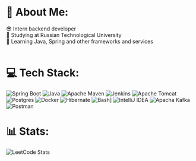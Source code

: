 # 💫 About Me:
😎 Intern backend developer<br> 🔭 Studying at Russian Technological University<br>🌱 Learning Java, Spring and other frameworks and services<br><br>
# 💻 Tech Stack:
![Spring Boot](https://img.shields.io/badge/Spring%20Boot-6DB33F?style=for-the-badge&logo=springboot&logoColor=fff) ![Java](https://img.shields.io/badge/java-%23ED8B00.svg?style=for-the-badge&logo=openjdk&logoColor=white) ![Apache Maven](https://img.shields.io/badge/Apache%20Maven-C71A36?style=for-the-badge&logo=Apache%20Maven&logoColor=white) ![Jenkins](https://img.shields.io/badge/jenkins-%232C5263.svg?style=for-the-badge&logo=jenkins&logoColor=white) ![Apache Tomcat](https://img.shields.io/badge/apache%20tomcat-%23F8DC75.svg?style=for-the-badge&logo=apache-tomcat&logoColor=black) ![Postgres](https://img.shields.io/badge/postgres-%23316192.svg?style=for-the-badge&logo=postgresql&logoColor=white) ![Docker](https://img.shields.io/badge/docker-%230db7ed.svg?style=for-the-badge&logo=docker&logoColor=white) ![Hibernate](https://img.shields.io/badge/Hibernate-59666C?style=for-the-badge&logo=hibernate&logoColor=fff) ![Bash](https://img.shields.io/badge/Bash-4EAA25?style=for-the-badge&logo=gnubash&logoColor=fff)] ![IntelliJ IDEA](https://img.shields.io/badge/IntelliJIDEA-000000.svg?style=for-the-badge&logo=intellij-idea&logoColor=white) ![Apacha Kafka](https://img.shields.io/badge/Apache_Kafka-231F20?style=for-the-badge&logo=apache-kafka&logoColor=white) ![Postman](https://img.shields.io/badge/Postman-FF6C37?style=for-the-badge&logo=Postman&logoColor=white) 
# 📊 Stats:
![LeetCode Stats](https://leetcard.jacoblin.cool/tokmann?theme=catppuccinMocha&font=Hind&ext=activity)
